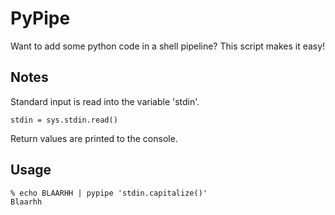 PyPipe
======

Want to add some python code in a shell pipeline?
This script makes it easy!


Notes
-----
Standard input is read into the variable 'stdin'.

`stdin = sys.stdin.read()`

Return values are printed to the console.

Usage
-----

```
% echo BLAARHH | pypipe 'stdin.capitalize()'
Blaarhh
```
